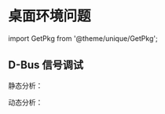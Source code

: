 # 桌面环境问题

import GetPkg from '@theme/unique/GetPkg';

## D-Bus 信号调试

静态分析：

<GetPkg name="d-feet" apt dnf pacman />

动态分析：

<GetPkg name="bustle" apt dnf pacman />
